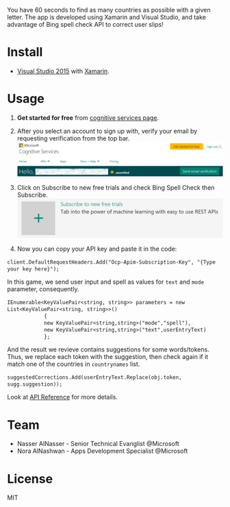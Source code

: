 You have 60 seconds to find as many countries as possible with a given letter. The app is developed using Xamarin and Visual Studio, and take advantage of Bing spell check API to correct user slips!


# Install
  - [Visual Studio 2015][df1] with [Xamarin][df2].
  
# Usage
1. **Get started for free** from [cognitive services page][df3].
2. After you select an account to sign up with, verify your email by requesting verification from the top bar.
![alt text](https://github.com/DXSaudi/DemosFactory/blob/master/WordGame/Images/emailVerification.PNG "email verification")

3. Click on Subscribe to new free trials and check Bing Spell Check then Subscribe. 
![alt text](https://github.com/DXSaudi/DemosFactory/blob/master/WordGame/Images/subscribe.PNG "subscribe")

4. Now you can copy your API key and paste it in the code:
```
client.DefaultRequestHeaders.Add("Ocp-Apim-Subscription-Key", "{Type your key here}");
```

In this game, we send user input and spell as values for `text` and `mode` parameter, consequently.
```
IEnumerable<KeyValuePair<string, string>> parameters = new List<KeyValuePair<string, string>>()
            {
            new KeyValuePair<string,string>("mode","spell"),
            new KeyValuePair<string,string>("text",userEntryText)
            };
```
And the result we revieve contains suggestions for some words/tokens. Thus, we replace each token with the suggestion, then check again if it match one of the countries in `countrynames` list.
```
suggestedCorrections.Add(userEntryText.Replace(obj.token, sugg.suggestion));
```
Look at [API Reference][df4] for more details.

# Team
  - Nasser AlNasser - Senior Technical Evanglist @Microsoft 
  - Nora AlNashwan - Apps Development Specialist @Microsoft

# License
MIT

[df1]: <https://www.microsoft.com/en-us/download/details.aspx?id=48146>
[df2]: <https://msdn.microsoft.com/en-us/library/mt613162.aspx>
[df3]: <https://www.microsoft.com/cognitive-services/>
[df4]: <https://dev.cognitive.microsoft.com/docs/services/56e73033cf5ff80c2008c679/operations/56e73036cf5ff81048ee6727>
